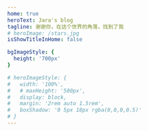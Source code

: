 ```yaml
---
home: true
heroText: Jara's blog
tagline: 谢谢你，在这个世界的角落，找到了我 
# heroImage: /stars.jpg
isShowTitleInHome: false

bgImageStyle: {
  height: '700px'
}

# heroImageStyle: {   
#   width: '100%',
#   # maxHeight: '500px',
#   display: block,
#   margin: '2rem auto 1.5rem',
#   boxShadow: '0 5px 18px rgba(0,0,0,0.5)'
# }
---
```


<style>
.typing-words{
    display: block;
    margin: 12rem auto 0;
    bottom: 45px;
    width: 400px;
    height: 300px;
    font-size: 34px;
    text-align: center;
    position: absolute;
    left: 50%;
    bottom: 50%;
    margin-left: -10px;
}
.anchor-down {
  display: block;
  margin: 12rem auto 0;
  bottom: 45px;
  width: 20px;
  height: 20px;
  font-size: 34px;
  text-align: center;
  animation: bounce-in 5s 3s infinite;
  position: absolute;
  left: 50%;
  bottom: 30%;
  margin-left: -10px;
  cursor: pointer;
}
@-webkit-keyframes bounce-in{
  0%{transform:translateY(0)}
  20%{transform:translateY(0)}
  50%{transform:translateY(-20px)}
  80%{transform:translateY(0)}
  to{transform:translateY(0)}
}
.anchor-down::before {
  content: "";
  width: 20px;
  height: 20px;
  display: block;
  border-right: 3px solid #fff;
  border-top: 3px solid #fff;
  transform: rotate(135deg);
  position: absolute;
  bottom: 10px;
}
.anchor-down::after {
  content: "";
  width: 20px;
  height: 20px;
  display: block;
  border-right: 3px solid #fff;
  border-top: 3px solid #fff;
  transform: rotate(135deg);
}
</style>


<script>
export default {
  
  mounted () {
    const ifJanchor = document.getElementById("JanchorDown"); 
    ifJanchor && ifJanchor.parentNode.removeChild(ifJanchor);
    let a = document.createElement('a');
    a.id = 'JanchorDown';
    a.className = 'anchor-down';
    document.getElementsByClassName('hero')[0].append(a);
    let targetA = document.getElementById("JanchorDown");
    targetA.addEventListener('click', e => { // 添加点击事件
      this.scrollFn();
    });
  },

  methods: {
    scrollFn() {
      const windowH = document.getElementsByClassName('hero')[0].clientHeight; // 获取窗口高度
      document.documentElement.scrollTop = windowH; // 滚动条滚动到指定位置
    }
  }
}
</script>




